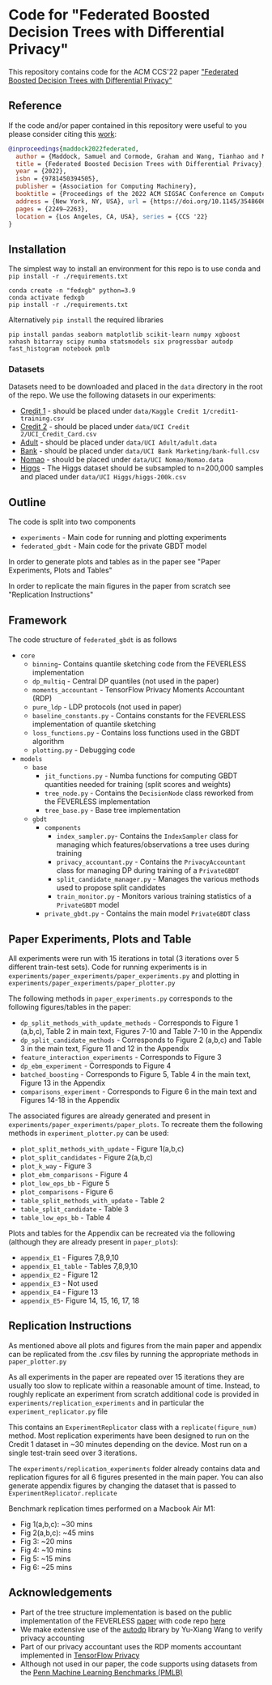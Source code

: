 # Code for "Federated Boosted Decision Trees with Differential Privacy"

This repository contains code for the ACM CCS'22 paper ["Federated Boosted Decision Trees with Differential Privacy"](https://arxiv.org/abs/2210.02910)
## Reference

If the code and/or paper contained in this repository were useful to you please consider citing this [work](https://arxiv.org/abs/2210.02910):
```bibtex
@inproceedings{maddock2022federated,
  author = {Maddock, Samuel and Cormode, Graham and Wang, Tianhao and Maple, Carsten and Jha, Somesh}, 
  title = {Federated Boosted Decision Trees with Differential Privacy}, 
  year = {2022}, 
  isbn = {9781450394505}, 
  publisher = {Association for Computing Machinery}, 
  booktitle = {Proceedings of the 2022 ACM SIGSAC Conference on Computer and Communications Security}, 
  address = {New York, NY, USA}, url = {https://doi.org/10.1145/3548606.3560687}, doi = {10.1145/3548606.3560687}, 
  pages = {2249–2263}, 
  location = {Los Angeles, CA, USA}, series = {CCS '22} 
}
```

## Installation

The simplest way to install an environment for this repo is to use conda and `pip install -r ./requirements.txt`
```commandline
conda create -n "fedxgb" python=3.9 
conda activate fedxgb
pip install -r ./requirements.txt
```

Alternatively `pip install` the required libraries

```commandline
pip install pandas seaborn matplotlib scikit-learn numpy xgboost xxhash bitarray scipy numba statsmodels six progressbar autodp fast_histogram notebook pmlb
```

### Datasets

Datasets need to be downloaded and placed in the `data` directory in the root of the repo. We use the following datasets in our experiments:
* [Credit 1](https://www.kaggle.com/competitions/GiveMeSomeCredit/data?select=cs-test.csv) - should be placed under `data/Kaggle Credit 1/credit1-training.csv`
* [Credit 2](https://www.kaggle.com/datasets/uciml/default-of-credit-card-clients-dataset) - should be placed under `data/UCI Credit 2/UCI_Credit_Card.csv`
* [Adult](https://archive.ics.uci.edu/ml/datasets/adult) - should be placed under `data/UCI Adult/adult.data`
* [Bank](https://archive.ics.uci.edu/ml/datasets/bank+marketing) - should be placed under `data/UCI Bank Marketing/bank-full.csv`
* [Nomao](https://archive.ics.uci.edu/ml/datasets/Nomao) - should be placed under `data/UCI Nomao/Nomao.data`
* [Higgs](https://archive.ics.uci.edu/ml/datasets/HIGGS) - The Higgs dataset should be subsampled to n=200,000 samples and placed under `data/UCI Higgs/higgs-200k.csv`


## Outline

The code is split into two components
* `experiments` - Main code for running and plotting experiments
* `federated_gbdt` - Main code for the private GBDT model

In order to generate plots and tables as in the paper see "Paper Experiments, Plots and Tables"

In order to replicate the main figures in the paper from scratch see "Replication Instructions"

## Framework

The code structure of `federated_gbdt` is as follows
* `core`
  * `binning`- Contains quantile sketching code from the FEVERLESS implementation
  * `dp_multiq` - Central DP quantiles (not used in the paper)
  * `moments_accountant` - TensorFlow Privacy Moments Accountant (RDP)
  * `pure_ldp` - LDP protocols (not used in paper)
  * `baseline_constants.py` - Contains constants for the FEVERLESS implementation of quantile sketching
  * `loss_functions.py` - Contains loss functions used in the GBDT algorithm
  * `plotting.py` - Debugging code
* `models`
  * `base`
    * `jit_functions.py` - Numba functions for computing GBDT quantities needed for training (split scores and weights)
    * `tree_node.py` - Contains the `DecisionNode` class reworked from the FEVERLESS implementation
    * `tree_base.py` - Base tree implementation
  * `gbdt`
    * `components` 
      * `index_sampler.py`- Contains the `IndexSampler` class for managing which features/observations a tree uses during training
      * `privacy_accountant.py` - Contains the `PrivacyAccountant` class for managing DP during training of a `PrivateGBDT`
      * `split_candidate_manager.py` - Manages the various methods used to propose split candidates
      * `train_monitor.py` - Monitors various training statistics of a `PrivateGBDT` model
    * `private_gbdt.py` - Contains the main model `PrivateGBDT` class 

## Paper Experiments, Plots and Table

All experiments were run with 15 iterations in total (3 iterations over 5 different train-test sets). Code for running experiments is in `experiments/paper_experiments/paper_experiments.py` and plotting in `experiments/paper_experiments/paper_plotter.py`

The following methods in `paper_experiments.py` corresponds to the following figures/tables in the paper:
* `dp_split_methods_with_update_methods` - Corresponds to Figure 1 (a,b,c), Table 2 in main text, Figures 7-10 and Table 7-10 in the Appendix
* `dp_split_candidate_methods` - Corresponds to Figure 2 (a,b,c) and Table 3 in the main text, Figure 11 and 12 in the Appendix
* `feature_interaction_experiments` - Corresponds to Figure 3
* `dp_ebm_experiment` - Corresponds to Figure 4
* `batched_boosting` -  Corresponds to Figure 5, Table 4 in the main text, Figure 13 in the Appendix
* `comparisons_experiment` - Corresponds to Figure 6 in the main text and Figures 14-18 in the Appendix

The associated figures are already generated and present in `experiments/paper_experiments/paper_plots`. To recreate them the following methods in `experiment_plotter.py` can be used:
* `plot_split_methods_with_update` - Figure 1(a,b,c)
* `plot_split_candidates` - Figure 2(a,b,c)
* `plot_k_way` - Figure 3
* `plot_ebm_comparisons` - Figure 4
* `plot_low_eps_bb` - Figure 5
* `plot_comparisons` - Figure 6
* `table_split_methods_with_update` - Table 2
* `table_split_candidate` - Table 3
* `table_low_eps_bb` - Table 4

Plots and tables for the Appendix can be recreated via the following (although they are already present in `paper_plots`):
* `appendix_E1` - Figures 7,8,9,10
* `appendix_E1_table` - Tables 7,8,9,10
* `appendix_E2` - Figure 12
* `appendix_E3` - Not used
* `appendix_E4` - Figure 13
* `appendix_E5`- Figure 14, 15, 16, 17, 18

## Replication Instructions

As mentioned above all plots and figures from the main paper and appendix can be replicated from the .csv files by running the appropriate methods in `paper_plotter.py`

As all experiments in the paper are repeated over 15 iterations they are usually too slow to replicate within a reasonable amount of time. 
Instead, to roughly replicate an experiment from scratch additional code is provided in `experiments/replication_experiments` and in particular the `experiment_replicator.py` file

This contains an `ExperimentReplicator` class with a `replicate(figure_num)` method. Most replication experiments have been designed to run on the Credit 1 dataset in ~30 minutes depending on the device. Most run on a single test-train seed over 3 iterations.

The `experiments/replication_experiments` folder already contains data and replication figures for all 6 figures presented in the main paper.
You can also generate appendix figures by changing the dataset that is passed to `ExperimentReplicator.replicate`


Benchmark replication times performed on a Macbook Air M1:
* Fig 1(a,b,c): ~30 mins
* Fig 2(a,b,c): ~45 mins
* Fig 3: ~20 mins
* Fig 4: ~10 mins
* Fig 5: ~15 mins
* Fig 6: ~25 mins

## Acknowledgements

* Part of the tree structure implementation is based on the public implementation of the FEVERLESS [paper](https://paperswithcode.com/paper/feverless-fast-and-secure-vertical-federated) with code repo [here](https://github.com/feverless111/vfl/blob/0c0bae50c37c193938e59a95c67fa62b43e43e8e/FEVERLESS/models/vertical/tree/xgboost/centralized_xgboost.py)
* We make extensive use of the [autodp](https://github.com/yuxiangw/autodp) library by Yu-Xiang Wang to verify privacy accounting 
* Part of our privacy accountant uses the RDP moments accountant implemented in [TensorFlow Privacy](https://github.com/tensorflow/privacy)
* Although not used in our paper, the code supports using datasets from the [Penn Machine Learning Benchmarks (PMLB)](https://epistasislab.github.io/pmlb/) 
